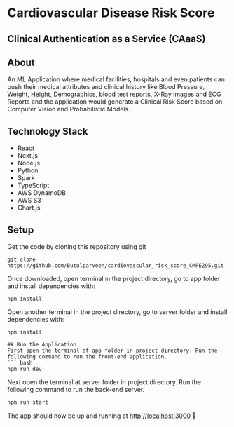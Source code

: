 # Cardiovascular Disease Risk Score
## Clinical Authentication as a Service (CAaaS)

## About
An ML Application where medical facilities, hospitals and even patients can push their medical attributes and clinical history like Blood Pressure, Weight, Height, Demographics, blood test reports, X-Ray images and ECG Reports and the application would generate a Clinical Risk Score based on Computer Vision and Probabilistic Models.


## Technology Stack
- React
- Next.js
- Node.js
- Python
- Spark
- TypeScript
- AWS DynamoDB
- AWS S3
- Chart.js

## Setup
Get the code by cloning this repository using git
```
git clone https://github.com/Butulparveen/cardiovascular_risk_score_CMPE295.git
```
Once downloaded, open terminal in the project directory, go to app folder and install dependencies with:
```
npm install
```
Open another terminal in the project directory, go to server folder and install dependencies with:
```
npm install
```

```
## Run the Application
First open the terminal at app folder in project directory. Run the following command to run the front-end application.
``` bash
npm run dev
```
Next open the terminal at server folder in project directory. Run the following command to run the back-end server.
``` bash
npm run start
```
The app should now be up and running at [http://localhost:3000](http://localhost:3000/)  🚀